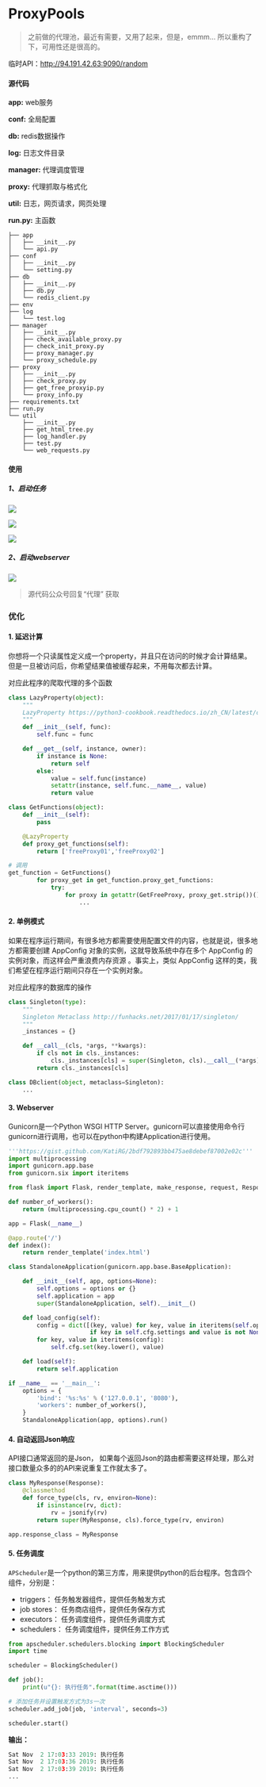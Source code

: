 # ProxyPools
> 之前做的代理池，最近有需要，又用了起来，但是，emmm... 所以重构了下，可用性还是很高的。

临时API：http://94.191.42.63:9090/random

#### 源代码

**app:** web服务

**conf:** 全局配置

**db:** redis数据操作

**log:** 日志文件目录

**manager:** 代理调度管理

**proxy:** 代理抓取与格式化

**util:** 日志，网页请求，网页处理

**run.py:** 主函数

```
├── app
│   ├── __init__.py
│   └── api.py
├── conf
│   ├── __init__.py
│   └── setting.py
├── db
│   ├── __init__.py
│   ├── db.py
│   └── redis_client.py
├── env
├── log
│   └── test.log
├── manager
│   ├── __init__.py
│   ├── check_available_proxy.py
│   ├── check_init_proxy.py
│   ├── proxy_manager.py
│   └── proxy_schedule.py
├── proxy
│   ├── __init__.py
│   ├── check_proxy.py
│   ├── get_free_proxyip.py
│   └── proxy_info.py
├── requirements.txt
├── run.py
└── util
    ├── __init__.py
    ├── get_html_tree.py
    ├── log_handler.py
    ├── test.py
    └── web_requests.py
```

#### 使用

##### 1、启动任务

![](http://blog.w2n1ck.com/schedule.png)

![](http://blog.w2n1ck.com/schedule_pass.png)

![](http://blog.w2n1ck.com/schedule_cron.png)

##### 2、启动webserver

![](http://blog.w2n1ck.com/webserver.png)

> 源代码公众号回复“代理” 获取

### 优化

#### 1. 延迟计算

你想将一个只读属性定义成一个property，并且只在访问的时候才会计算结果。 但是一旦被访问后，你希望结果值被缓存起来，不用每次都去计算。

对应此程序的爬取代理的多个函数

```python
class LazyProperty(object):
    """
    LazyProperty https://python3-cookbook.readthedocs.io/zh_CN/latest/c08/p10_using_lazily_computed_properties.html
    """
    def __init__(self, func):
        self.func = func

    def __get__(self, instance, owner):
        if instance is None:
            return self
        else:
            value = self.func(instance)
            setattr(instance, self.func.__name__, value)
            return value

class GetFunctions(object):
    def __init__(self):
        pass

    @LazyProperty
    def proxy_get_functions(self):
        return ['freeProxy01','freeProxy02']

# 调用
get_function = GetFunctions()
        for proxy_get in get_function.proxy_get_functions:
            try:
                for proxy in getattr(GetFreeProxy, proxy_get.strip())():
                    ...
```

#### 2. 单例模式

如果在程序运行期间，有很多地方都需要使用配置文件的内容，也就是说，很多地方都需要创建 AppConfig 对象的实例，这就导致系统中存在多个 AppConfig 的实例对象，而这样会严重浪费内存资源 。事实上，类似 AppConfig 这样的类，我们希望在程序运行期间只存在一个实例对象。 

对应此程序的数据库的操作

```python
class Singleton(type):
    """
    Singleton Metaclass http://funhacks.net/2017/01/17/singleton/
    """
    _instances = {}

    def __call__(cls, *args, **kwargs):
        if cls not in cls._instances:
            cls._instances[cls] = super(Singleton, cls).__call__(*args)
        return cls._instances[cls]

class DBclient(object, metaclass=Singleton):
    ...
```

#### 3. Webserver

Gunicorn是一个Python WSGI HTTP Server。gunicorn可以直接使用命令行gunicorn进行调用，也可以在python中构建Application进行使用。

```python
'''https://gist.github.com/KatiRG/2bdf792893bb475ae8debef87002e02c'''
import multiprocessing
import gunicorn.app.base
from gunicorn.six import iteritems

from flask import Flask, render_template, make_response, request, Response #etc

def number_of_workers():
    return (multiprocessing.cpu_count() * 2) + 1

app = Flask(__name__)

@app.route('/')
def index():
    return render_template('index.html')

class StandaloneApplication(gunicorn.app.base.BaseApplication):

    def __init__(self, app, options=None):
        self.options = options or {}
        self.application = app
        super(StandaloneApplication, self).__init__()

    def load_config(self):
        config = dict([(key, value) for key, value in iteritems(self.options)
                       if key in self.cfg.settings and value is not None])
        for key, value in iteritems(config):
            self.cfg.set(key.lower(), value)

    def load(self):
        return self.application

if __name__ == '__main__':
    options = {
        'bind': '%s:%s' % ('127.0.0.1', '8080'),
        'workers': number_of_workers(),
    }
    StandaloneApplication(app, options).run()
```

#### 4. 自动返回Json响应

 API接口通常返回的是Json， 如果每个返回Json的路由都需要这样处理，那么对接口数量众多的的API来说重复工作就太多了。

```python
class MyResponse(Response):
    @classmethod
    def force_type(cls, rv, environ=None):
        if isinstance(rv, dict):
            rv = jsonify(rv)
        return super(MyResponse, cls).force_type(rv, environ)

app.response_class = MyResponse
```

#### 5. 任务调度

`APScheduler`是一个python的第三方库，用来提供python的后台程序。包含四个组件，分别是：

- triggers： 任务触发器组件，提供任务触发方式
- job stores： 任务商店组件，提供任务保存方式
- executors： 任务调度组件，提供任务调度方式
- schedulers： 任务调度组件，提供任务工作方式

```python
from apscheduler.schedulers.blocking import BlockingScheduler
import time

scheduler = BlockingScheduler()

def job():
    print(u"{}: 执行任务".format(time.asctime()))

# 添加任务并设置触发方式为3s一次
scheduler.add_job(job, 'interval', seconds=3)

scheduler.start()
```

**输出：**

```python
Sat Nov  2 17:03:33 2019: 执行任务
Sat Nov  2 17:03:36 2019: 执行任务
Sat Nov  2 17:03:39 2019: 执行任务
...
```
